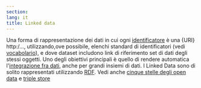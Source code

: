 ```yaml
---
section: 
lang: it
title: Linked data
---
```


Una forma di rappresentazione dei dati in cui ogni [identificatore](/glossary/en/identifier/) è una {URI} http:/..., utilizzando,ove possibile, elenchi standard di identificatori (vedi [vocabolario](/glossary/it/vocabulary/)), e dove dataset includono link di riferimento set di dati degli stessi oggetti. Uno degli obiettivi principali è quello di rendere automatica l'[integrazione fra dati](/glossary/en/data-integration/), anche per grandi insiemi di dati. I Linked Data sono di solito rappresentati utilizzando  [RDF](/glossary/it/rdf/). Vedi anche [cinque stelle degli open data](/glossary/it/five-stars-of-open-data/) e [triple store](/glossary/it/triple-store/)

